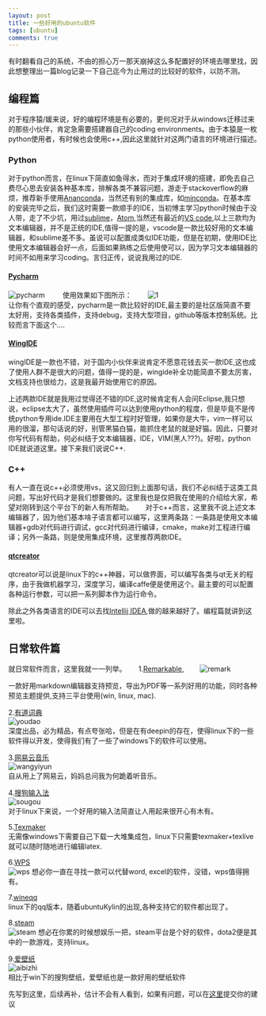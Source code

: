 ```yaml
---
layout: post
title: 一些好用的ubuntu软件
tags: [ubuntu]
comments: true
---
```

有时翻看自己的系统，不由的担心万一那天崩掉这么多配置好的环境去哪里找，因此想整理出一篇blog记录一下自己迄今为止用过的比较好的软件，以防不测。　　

## 编程篇　　
对于程序猿/媛来说，好的编程环境是有必要的，更何况对于从windows迁移过来的那些小伙伴，肯定急需要搭建器自己的coding environments。由于本猿是一枚python使用者，有时候也会使用c++,因此这里就针对这两门语言的环境进行描述。　　

### Python  
对于python而言，在linux下简直如鱼得水，而对于集成环境的搭建，即免去自己费尽心思去安装各种基本库，排解各类不兼容问题，游走于stackoverflow的麻烦，推荐新手使用[Ananconda](https://www.continuum.io/downloads)，当然还有别的集成库，如[minconda](http://conda.pydata.org/miniconda.html)。在基本库的安装完毕之后，我们这时需要一款顺手的IDE，当初博主学习python时候由于没人带，走了不少坑，用过[sublime](http://www.sublimetext.com/)，[Atom](https://atom.io/),当然还有最近的[VS code](https://code.visualstudio.com/?utm_expid=101350005-31.YsqwCVJESWmc4UCMDLsNRw.0&utm_referrer=https%3A%2F%2Fcode.visualstudio.com%2F),以上三款均为文本编辑器，并不是正统的IDE,值得一提的是，vscode是一款比较好用的文本编辑器，和sublime差不多。虽说可以配置成类似IDE功能，但是在初期，使用IDE比使用文本编辑器会好一点，后面如果熟练之后使用使可以，因为学习文本编辑器的时间不如用来学习coding。言归正传，说说我用过的IDE.  

#### [Pycharm](https://www.jetbrains.com/pycharm/)  
![pycharm](../downloads/software/pycharm.png)  　　
使用效果如下图所示：　　
![1](../downloads/software/1.png)  
让你有个直观的感受，pycharm是一款比较好的IDE,最主要的是社区版简直不要太好用，支持各类插件，支持debug，支持大型项目，github等版本控制系统。比较而言下面这个....  

#### [WingIDE](http://wingware.com/)  
wingIDE是一款也不错，对于国内小伙伴来说肯定不愿意花钱去买一款IDE,这也成了使用人群不是很大的问题，值得一提的是，wingide补全功能简直不要太厉害，文档支持也很给力，这是我最开始使用它的原因。　　

上述两款IDE就是我用过觉得还不错的IDE,这时候肯定有人会问Eclipse,我只想说，eclipse太大了，虽然使用插件可以达到使用python的程度，但是毕竟不是传统python专用ide.IDE主要用在大型工程时好管理，如果你是大牛，vim一样可以用的很溜，那句话说的好，别管黑猫白猫，能抓住老鼠的就是好猫。因此，只要对你写代码有帮助，何必纠结于文本编辑器，IDE，VIM(黑人???)。好啦，python IDE就说道这里。接下来我们说说C++.  

### C++  
有人一直在说c++必须使用vs，这又回归到上面那句话，我们不必纠结于这类工具问题，写出好代码才是我们想要做的。这里我也是仅把我在使用的介绍给大家，希望对刚转到这个平台下的新人有所帮助。　　
对于c++而言，这里我不说上述文本编辑器了，因为他们基本啥子语言都可以编写，这里两条路：一条路是使用文本编辑器+gdb对代码进行调试，gcc对代码进行编译，cmake，make对工程进行编译；另外一条路，则是使用集成环境，这里推荐两款IDE。　　

#### [qtcreator](https://www.qt.io/download/)  
qtcreator可以说是linux下的c++神器，可以做界面，可以编写各类与qt无关的程序，由于我做机器学习，深度学习，编译caffe便是使用这个。最主要的可以配置各种运行参数，可以把一系列脚本作为运行命令。　　

除此之外各类语言的IDE可以去找[Intellij IDEA](https://www.jetbrains.com/products.html?fromMenu),做的越来越好了。编程篇就讲到这里啦。　　

## 日常软件篇
就日常软件而言，这里我就一一列举。　　
1.[Remarkable](http://remarkableapp.net/),　　
![remark](../downloads/software/remark.png)  

一款好用markdown编辑器支持预览，导出为PDF等一系列好用的功能，同时各种预览主题提供,支持三平台使用(win, linux, mac).  

2.[有道词典](http://cidian.youdao.com/index-linux.html)  
![youdao](../downloads/software/youdao.png)  
深度出品，必为精品，有点夸张哈，但是在有deepin的存在，使得linux下的一些软件得以开发，使得我们有了一些了windows下的软件可以使用。　　

3.[网易云音乐](http://music.163.com/#/download)  
![wangyiyun](../downloads/software/wangyiyun.png)  
自从用上了网易云，妈妈总问我为何跪着听音乐。　　

4.[搜狗输入法](http://pinyin.sogou.com/linux/?r=pinyin)  
![sougou](../downloads/software/sougou.png)  
对于linux下来说，一个好用的输入法简直让人用起来很开心有木有。　　

5.[Texmaker](https://www.baidu.com/link?url=CaF0a2CLIR1SWTft9fImlz5x09n7ujaP-TFsqOP4k7Y8sG3FyWweuyBOscstKj9k&wd=&eqid=a70a513a000438d10000000658186c7a)  
无需像windows下需要自己下载一大堆集成包，linux下只需要texmaker+texlive就可以随时随地进行编辑latex.  

6.[WPS](http://linux.wps.cn/)  
![wps](../downloads/software/wps.png)
想必你一直在寻找一款可以代替word, excel的软件，没错，wps值得拥有。　　

7.[wineqq](http://www.qqtn.com/qqkey/wineqq/)    
linux下的qq版本，随着ubuntuKylin的出现,各种支持它的软件都出现了。　　

8.[steam](http://store.steampowered.com/)    
![steam](../downloads/software/steam.png)
想必在你累的时候想娱乐一把，steam平台是个好的软件，dota2便是其中的一款游戏，支持linux。　　

9.[爱壁纸](http://www.lovebizhi.com/linux.html)  
![aibizhi](../downloads/software/aibizhi.png)  
相比于win下的搜狗壁纸，爱壁纸也是一款好用的壁纸软件  

先写到这里，后续再补，估计不会有人看到，如果有问题，可以在[这里](https://github.com/saicoco/saicoco.github.io/issues/9)提交你的建议
